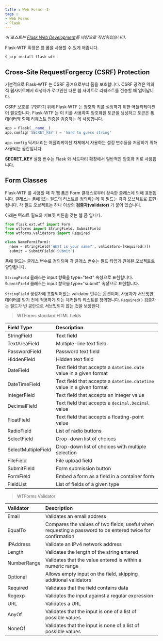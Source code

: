 ```yaml
---
title : Web Forms -1-
tags :
- Web Forms
- Flask
---
```


*이 포스트는 [Flask Web Development](https://github.com/gary136/ebook/blob/master/Flask%20Web%20Development.pdf)를 바탕으로 작성하였습니다.*

Flask-WTF 확장은 웹 폼을 사용할 수 있게 해줍니다.

```python
$ pip install flask-wtf
```

## Cross-Site RequestForgercy (CSRF) Protection

기본적으로 Flask-WTF 는 CSRF 공겨으로부터 폼을 보호합니다. CSRF 공격은 악의적 웹사이트에서 희생자가 로그인한 다른 웹 사이트로 리퀘스트를 전송할 때 일어납니다.

CSRF 보호를 구현하기 위해 Flask-WTF 는 암호화 키를 설정하기 위한 어플리케이션이 필요합니다. Flask-WTF 는 이 키를 사용하여 암호화된 토큰을 생성하고 토큰은 폼 데이터와 함께 리퀘스트 인증을 검증하는 데 사용합니다.

```python
app = Flask(__name__)
app.config['SECRET_KEY'] = 'hard to guess string'
```

`app.config` 딕셔너리는 어플리케이션 자체에서 사용하는 설정 변수들을 저장하기 위해 사용되는 공간입니다.

**SECRET_KEY** 설정 변수는 Flask 와 서드파티 확장에서 일반적인 암호화 키로 사용됩니다.

## Form Classes

Flask-WTF 를 사용할 때 각 웹 폼은 Form 클래스로부터 상속한 클래스에 의해 표현됩니다. 클래스는 폼에 있는 필드의 리스트를 정의하는데 이 필드는 각각 오브젝트로 표현됩니다. 각 필드 오브젝트는 하나 이상의 **검증자(validator)** 가 붙어 있습니다.

아래는 텍스트 필드와 서브밋 버튼을 갖는 웹 폼 입니다.

```python
from flask.ext.wtf import Form
from wtforms import StringField, SubmitField
from wtforms.validators import Required

class NameForm(Form):
  name = StringField('What is your name?', validators=[Required()])
  submit = SubmitField('Submit')
```

폼에 필드는 클래스 변수로 정의되며 각 클래스 변수는 필드 타입과 관계된 오브젝트로 할당됩니다.

`StringField` 클래스는 input 항목을 type="text" 속성으로 표현합니다. `SubmitField` 클래스는 input 항목을 type="submit" 속성으로 표현합니다.

`StringField` 생성자에 포함되어있는 validator 인수는 옵션이며, 사용자가 서브밋한 데이터를 받기 전에 적용하게 되는 체커들의 리스트를 정의합니다. `Required()` 검증자는 필드가 빈 공란으로 서브밋되지 않는 것을 보장한다.

> WTForms standard HTML fields

|Field Type|Description|
|:--|:--|
|StringField|Text field|
|TextAreaField|Multiple-line text field|
|PasswordField|Password text field|
|HiddenField|Hidden text field|
|DateField|Text field that accepts a `datetime.date` value in a given format|
|DateTimeField|Text field that accepts a `datetime.datetime` value in a given format|
|IntegerField|Text field that accepts an integer value|
|DecimalField|Text field that accepts a `decimal.Decimal` value|
|FloatField|Text field that accepts a floating-point value|
|RadioField|List of radio buttons|
|SelectField|Drop-down list of choices|
|SelectMultipleField|Drop-down list of choices with multiple selection|
|FileField|File upload field|
|SubmitField|Form submission button|
|FormField|Embed a form as a field in a container form|
|FieldList|List of fields of a given type|

> WTForms Validator

|Validator|Description|
|:--|:--|
|Email|Validates an email address|
|EqualTo|Compares the values of two fields; useful when requesting a password to be entered twice for confirmation|
|IPAddress|Validate an IPv4 network address|
|Length|Validates the length of the string entered|
|NumberRange|Validates that the value entered is within a numeric range|
|Optional|Allows empty input on the field, skipping additional validators|
|Required|Validates that the field contains data|
|Regexp|Validates the input against a regular expression|
|URL|Validates a URL|
|AnyOf|Validates that the input is one of a list of possible values|
|NoneOf|Validates that the input is none of a list of possible values|


